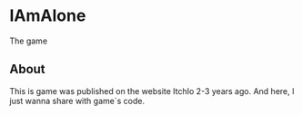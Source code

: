 # IAmAlone
The game
## About 
This is game was published on the website ItchIo 2-3 years ago. And here, I just wanna share with game`s code.
